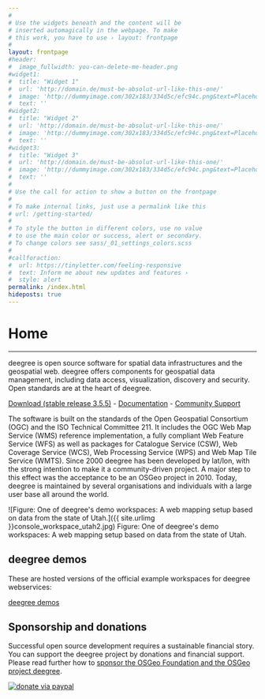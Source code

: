 ```yaml
---
#
# Use the widgets beneath and the content will be
# inserted automagically in the webpage. To make
# this work, you have to use › layout: frontpage
#
layout: frontpage
#header:
#  image_fullwidth: you-can-delete-me-header.png
#widget1:
#  title: "Widget 1"
#  url: 'http://domain.de/must-be-absolut-url-like-this-one/'
#  image: 'http://dummyimage.com/302x183/334d5c/efc94c.png&text=Placeholder'
#  text: ''
#widget2:
#  title: "Widget 2"
#  url: 'http://domain.de/must-be-absolut-url-like-this-one/'
#  image: 'http://dummyimage.com/302x183/334d5c/efc94c.png&text=Placeholder'
#  text: ''
#widget3:
#  title: "Widget 3"
#  url: 'http://domain.de/must-be-absolut-url-like-this-one/'
#  image: 'http://dummyimage.com/302x183/334d5c/efc94c.png&text=Placeholder'
#  text: ''
#
# Use the call for action to show a button on the frontpage
#
# To make internal links, just use a permalink like this
# url: /getting-started/
#
# To style the button in different colors, use no value
# to use the main color or success, alert or secondary.
# To change colors see sass/_01_settings_colors.scss
#
#callforaction:
#  url: https://tinyletter.com/feeling-responsive
#  text: Inform me about new updates and features ›
#  style: alert
permalink: /index.html
hideposts: true
---
```


# Home
---
deegree is open source software for spatial data infrastructures and the geospatial web. deegree offers components for geospatial data management, including data access, visualization, discovery and security. Open standards are at the heart of deegree.


[Download (stable release 3.5.5)](/download) - [Documentation](/documentation) - [Community Support](/community)

The software is built on the standards of the Open Geospatial Consortium (OGC) and the ISO Technical Committee 211. It includes the OGC Web Map Service (WMS) reference implementation, a fully compliant Web Feature Service (WFS) as well as packages for Catalogue Service (CSW), Web Coverage Service (WCS), Web Processing Service (WPS) and Web Map Tile Service (WMTS). Since 2000 deegree has been developed by lat/lon, with the strong intention to make it a community-driven project. A major step to this effect was the acceptance to be an OSGeo project in 2010. Today, deegree is maintained by several organisations and individuals with a large user base all around the world.

![Figure: One of deegree's demo workspaces: A web mapping setup based on data from the state of Utah.]({{ site.urlimg }}console_workspace_utah2.jpg)
Figure: One of deegree's demo workspaces: A web mapping setup based on data from the state of Utah.

## deegree demos
These are hosted versions of the official example workspaces for deegree webservices:

[deegree demos](/demo)

##  Sponsorship and donations

Successful open source development requires a sustainable financial story. You can support the deegree project by donations and financial support. Please read further how to [sponsor the OSGeo Foundation and the OSGeo project deegree](https://github.com/deegree/deegree3/wiki/Sponsorship).

<a href="https://www.paypal.com/donate/?cmd=_s-xclick&hosted_button_id=NWV8QNKA36YGL&source=url" target="_blank" rel="noopener noreferrer"><img src="{{ site.urlimg }}paypal_donate.png" alt="donate via paypal"/></a>
